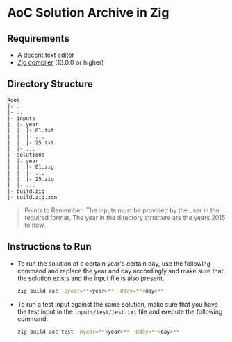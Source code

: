 # AoC Solution Archive in Zig

## Requirements

- A decent text editor
- [Zig compiler](https://ziglang.org) (13.0.0 or higher)

## Directory Structure

```plaintext
Root
|- .
|- ..
|- inputs
|  |- year
|  |  |- 01.txt
|  |  |- ...
|  |  |- 25.txt
|  |- ...
|- solutions
|  |- year
|  |  |- 01.zig
|  |  |- ...
|  |  |- 25.zig
|  |- ...
|- build.zig
|- build.zig.zon
```

> Points to Remember:
> The inputs must be provided by the user in the required format.
> The year in the directory structure are the years 2015 to now.

## Instructions to Run

- To run the solution of a certain year's certain day, use the following command and replace the year and day accordingly and make sure that the solution exists and the input file is also present.

    ```bash
    zig build aoc -Dyear=**<year>** -Dday=**<day>**
    ```

- To run a test input against the same solution, make sure that you have the test input in the `inputs/test/test.txt` file and execute the following command.
    ```bash
    zig build aoc-test -Dyear=**<year>** -Dday=**<day>**
    ```
